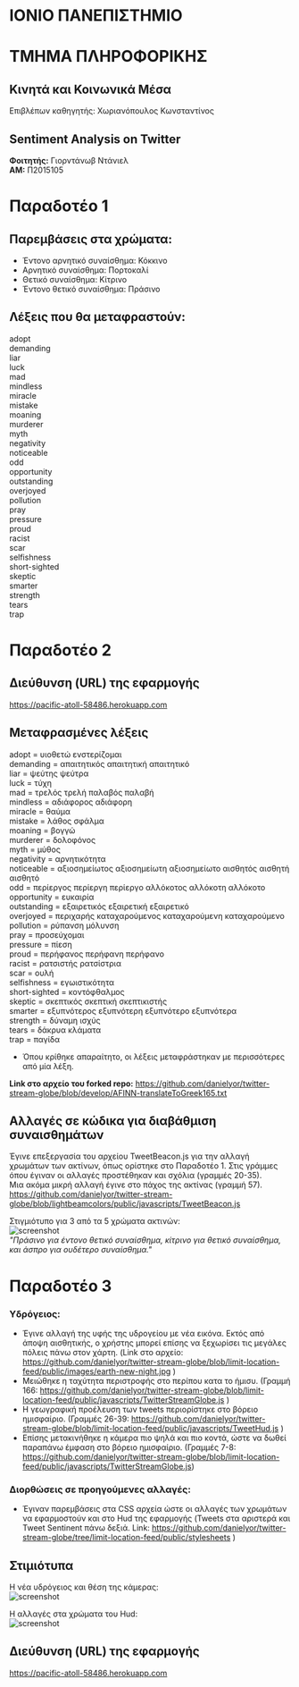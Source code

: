 # ΙΟΝΙΟ ΠΑΝΕΠΙΣΤΗΜΙΟ  
# ΤΜΗΜΑ ΠΛΗΡΟΦΟΡΙΚΗΣ  

## Κινητά και Κοινωνικά Μέσα  
Επιβλέπων καθηγητής: Χωριανόπουλος Κωνσταντίνος

## Sentiment Analysis on Twitter  
__Φοιτητής:__ Γιορντάνωβ Ντάνιελ  
__ΑΜ:__ Π2015105

# Παραδοτέο 1  
## Παρεμβάσεις στα χρώματα:

- Έντονο αρνητικό συναίσθημα: Κόκκινο  
- Αρνητικό συναίσθημα: Πορτοκαλί  
- Θετικό συναίσθημα: Κίτρινο  
- Έντονο θετικό συναίσθημα: Πράσινο

## Λέξεις που θα μεταφραστούν:  
adopt  
demanding  
liar  
luck  
mad  
mindless  
miracle  
mistake  
moaning  
murderer  
myth  
negativity  
noticeable  
odd  
opportunity  
outstanding  
overjoyed  
pollution  
pray  
pressure  
proud  
racist  
scar  
selfishness  
short-sighted  
skeptic  
smarter  
strength  
tears  
trap  

# Παραδοτέο 2
## Διεύθυνση (URL) της εφαρμογής  
https://pacific-atoll-58486.herokuapp.com  
## Μεταφρασμένες λέξεις  
adopt = υιοθετώ ενστερίζομαι  
demanding = απαιτητικός απαιτητική απαιτητικό  
liar = ψεύτης ψεύτρα  
luck = τύχη  
mad = τρελός τρελή παλαβός παλαβή  
mindless = αδιάφορος αδιάφορη  
miracle = θαύμα  
mistake = λάθος σφάλμα  
moaning = βογγώ  
murderer = δολοφόνος  
myth = μύθος  
negativity = αρνητικότητα  
noticeable = αξιοσημείωτος αξιοσημείωτη αξιοσημείωτο αισθητός αισθητή αισθητό  
odd = περίεργος περίεργη περίεργο αλλόκοτος αλλόκοτη αλλόκοτο  
opportunity = ευκαιρία  
outstanding = εξαιρετικός εξαιρετική εξαιρετικό  
overjoyed = περιχαρής καταχαρούμενος καταχαρούμενη καταχαρούμενο  
pollution = ρύπανση μόλυνση  
pray = προσεύχομαι  
pressure = πίεση  
proud = περήφανος περήφανη περήφανο  
racist = ρατσιστής ρατσίστρια  
scar = ουλή  
selfishness = εγωιστικότητα  
short-sighted = κοντόφθαλμος  
skeptic = σκεπτικός σκεπτική σκεπτικιστής  
smarter = εξυπνότερος εξυπνότερη εξυπνότερο εξυπνότερα  
strength = δύναμη ισχύς  
tears = δάκρυα κλάματα  
trap = παγίδα  

* Όπου κρίθηκε απαραίτητο, οι λέξεις μεταφράστηκαν με περισσότερες από μία λέξη.  
  
**Link στο αρχείο του forked repo:**   https://github.com/danielyor/twitter-stream-globe/blob/develop/AFINN-translateToGreek165.txt  
## Αλλαγές σε κώδικα για διαβάθμιση συναισθημάτων  
Έγινε επεξεργασία του αρχείου TweetBeacon.js για την αλλαγή χρωμάτων των ακτίνων, όπως ορίστηκε στο Παραδοτέο 1. Στις γράμμες όπου έγιναν οι αλλαγές προστέθηκαν και σχόλια (γραμμές 20-35).  
Μια ακόμα μικρή αλλαγή έγινε στο πάχος της ακτίνας (γραμμή 57).  
https://github.com/danielyor/twitter-stream-globe/blob/lightbeamcolors/public/javascripts/TweetBeacon.js  

Στιγμιότυπο για 3 από τα 5 χρώματα ακτινών:  
![screenshot](lightbeamdemo.png)  
*"Πράσινο για έντονο θετικό συναίσθημα, κίτρινο για θετικό συναίσθημα, και άσπρο για ουδέτερο συναίσθημα."*

# Παραδοτέο 3  

### Υδρόγειος:  
- Έγινε αλλαγή της υφής της υδρογείου με νέα εικόνα. Εκτός από άποψη αισθητικής, ο χρήστης μπορεί επίσης να ξεχωρίσει τις μεγάλες πόλεις πάνω στον χάρτη. (Link στο αρχείο: https://github.com/danielyor/twitter-stream-globe/blob/limit-location-feed/public/images/earth-new-night.jpg )  
- Μειώθηκε η ταχύτητα περιστροφής στο περίπου κατα το ήμισυ. (Γραμμή 166: https://github.com/danielyor/twitter-stream-globe/blob/limit-location-feed/public/javascripts/TwitterStreamGlobe.js )  
- Η γεωγραφική προέλευση των tweets περιορίστηκε στο βόρειο ημισφαίριο. (Γραμμές 26-39: https://github.com/danielyor/twitter-stream-globe/blob/limit-location-feed/public/javascripts/TweetHud.js )
- Επίσης μετακινήθηκε η κάμερα πιο ψηλά και πιο κοντά, ώστε να δωθεί παραπάνω έμφαση στο βόρειο ημισφαίριο. (Γραμμές 7-8: https://github.com/danielyor/twitter-stream-globe/blob/limit-location-feed/public/javascripts/TwitterStreamGlobe.js)

### Διορθώσεις σε προηγούμενες αλλαγές:
- Έγιναν παρεμβάσεις στα CSS αρχεία ώστε οι αλλαγές των χρωμάτων να εφαρμοστούν και στο Hud της εφαρμογής (Tweets στα αριστερά και Tweet Sentinent πάνω δεξιά. Link: https://github.com/danielyor/twitter-stream-globe/tree/limit-location-feed/public/stylesheets )

## Στιμιότυπα

Η νέα υδρόγειος και θέση της κάμερας:  
![screenshot](globe-pov.jpg)

Η αλλαγές στα χρώματα του Hud:  
![screenshot](hudcolors.jpg)

## Διεύθυνση (URL) της εφαρμογής
https://pacific-atoll-58486.herokuapp.com  

